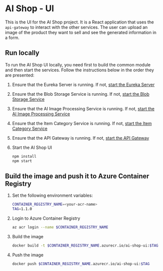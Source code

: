 # AI Shop - UI

This is the UI for the AI Shop project. It is a React application that uses the `api-gateway` to interact with the other services. The user can upload an image of the product they want to sell and see the generated information in a form.

## Run locally

To run the AI Shop UI locally, you need first to build the common module and then start the services. Follow the instructions below in the order they are presented:

1. Ensure that the Eureka Server is running. If not, [start the Eureka Server](../eureka-server/README.md)
2. Ensure that the Blob Storage Service is running. If not, [start the Blob Storage Service](../blob-storage-service/README.md)
3. Ensure that the AI Image Processing Service is running. If not, [start the AI Image Processing Service](../ai-image-processing-service/README.md)
4. Ensure that the Item Category Service is running. If not, [start the Item Category Service](../item-category-service/README.md)
5. Ensure that the API Gateway is running. If not, [start the API Gateway](../api-gateway/README.md)
6. Start the AI Shop UI

    ```bash
    npm install
    npm start
    ```

## Build the image and push it to Azure Container Registry

1. Set the following environment variables:

    ```bash
    CONTAINER_REGISTRY_NAME=<your-acr-name>
    TAG=1.1.0
    ```

2. Login to Azure Container Registry

    ```bash
    az acr login --name $CONTAINER_REGISTRY_NAME
    ```

3. Build the image

    ```bash
    docker build -t $CONTAINER_REGISTRY_NAME.azurecr.io/ai-shop-ui:$TAG .
    ```

4. Push the image

    ```bash
    docker push $CONTAINER_REGISTRY_NAME.azurecr.io/ai-shop-ui:$TAG
    ```
